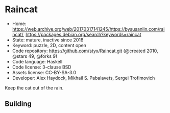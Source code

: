 # Raincat

- Home: https://web.archive.org/web/20170317141245/https://bysusanlin.com/raincat/, https://packages.debian.org/search?keywords=raincat
- State: mature, inactive since 2018
- Keyword: puzzle, 2D, content open
- Code repository: https://github.com/styx/Raincat.git (@created 2010, @stars 49, @forks 9)
- Code language: Haskell
- Code license: 3-clause BSD
- Assets license: CC-BY-SA-3.0
- Developer: Alex Haydock, Mikhail S. Pabalavets, Sergei Trofimovich

Keep the cat out of the rain.

## Building
